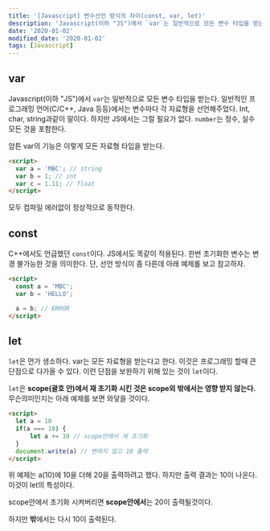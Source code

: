 ```yaml
---
title: '[Javascript] 변수선언 방식의 차이(const, var, let)'
description: 'Javascript(이하 "JS")에서 `var`는 일반적으로 모든 변수 타입을 받는다.'
date: '2020-01-02'
modified_date: '2020-01-02'
tags: [Javascript]
---
```


## var

Javascript(이하 "JS")에서 `var`는 일반적으로 모든 변수 타입을 받는다. 일반적인 프로그래밍 언어(C/C++, Java 등등)에서는 변수마다 각 자료형을 선언해주었다. Int, char, string과같이 말이다. 하지만 JS에서는 그럴 필요가 없다. `number`는 정수, 실수 모든 것을 포함한다.

암튼 var의 기능은 이렇게 모든 자료형 타입을 받는다.

```html
<script>
  var a = 'MBC'; // string
  var b = 1; // int
  var c = 1.11; // float
</script>
```

모두 컴파일 에러없이 정상적으로 동작한다.

## const

C++에서도 언급했던 `const`이다. JS에서도 똑같이 적용된다. 한번 초기화한 변수는 변경 불가능한 것을 의미한다. 단, 선언 방식이 좀 다른데 아래 예제롤 보고 참고하자.

```html
<script>
  const a = 'MBC';
  var b = 'HELLO';

  a = b; // ERROR
</script>
```

## let

`let`은 먼가 생소하다. var는 모든 자료형을 받는다고 한다. 이것은 프로그래밍 할때 큰 단점으로 다가올 수 있다. 이런 단점을 보완하기 위해 있는 것이 `let`이다.

`let`은 **scope(괄호 안)에서 재 초기화 시킨 것은 scope외 밖에서는 영향 받지 않는다.** 무슨의미인지는 아래 예제를 보면 와닿을 것이다.

```html
<script>
  let a = 10
  if(a === 10) {
      let a += 10 // scope안에서 재 초기화
  }
  document.write(a) // 변하지 않고 10 출력
</script>
```

위 예제는 a(10)에 10을 더해 20을 출력하려고 했다. 하지만 출력 결과는 10이 나온다. 이것이 let의 특성이다.

scope안에서 초기화 시켜버리면 **scope안에서**는 20이 출력될것이다.

하지만 **밖**에서는 다시 10이 출력된다.
